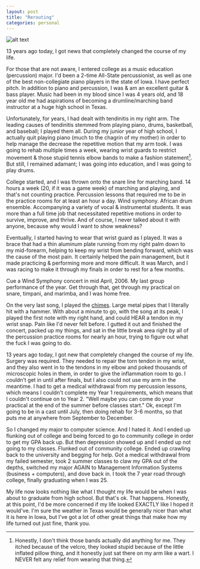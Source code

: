 ```yaml
---
layout: post
title: "Rerouting"
categories: personal
---
```


![alt text][gameImg]

13 years ago today, I got news that completely changed the course of my life.

<!-- more -->

For those that are not aware, I entered college as a music education (percussion) major. I'd been a 2-time All-State percussionist, as well as one of the best non-collegiate piano players in the state of Iowa. I have perfect pitch. In addition to piano and percussion, I was & am an excellent guitar & bass player. Music had been in my blood since I was 4 years old, and 18 year old me had aspirations of becoming a drumline/marching band instructor at a huge high school in Texas.

Unfortunately, for years, I had dealt with tendinitis in my right arm. The leading causes of tendinitis stemmed from playing piano, drums, basketball, and baseball; I played them all. During my junior year of high school, I actually quit playing piano (much to the chagrin of my mother) in order to help manage the decrease the repetitive motion that my arm took. I was going to rehab multiple times a week, wearing wrist guards to restrict movement & those stupid tennis elbow bands to make a fashion statement[^1]. But still, I remained adamant; I was going into education, and I was going to play drums.

College started, and I was thrown onto the snare line for marching band. 14 hours a week (20, if it was a game week) of marching and playing, and that's not counting practice. Percussion lessons that required me to be in the practice rooms for at least an hour a day. Wind symphony. African drum ensemble. Accompanying a variety of vocal & instrumental students. It was more than a full time job that necessitated repetitive motions in order to survive, improve, and thrive. And of course, I never talked about it with anyone, because why would I want to show weakness?

Eventually, I started having to wear that wrist guard as I played. It was a brace that had a thin aluminum plate running from my right palm down to my mid-forearm, helping to keep my wrist from bending forward, which was the cause of the most pain. It certainly helped the pain management, but it made practicing & performing more and more difficult. It was March, and I was racing to make it through my finals in order to rest for a few months.

Cue a Wind Symphony concert in mid April, 2006. My last group performance of the year. Get through that, get through my practical on snare, timpani, and marimba, and I was home free.

On the very last song, I played the [chimes][chimesImg]. Large metal pipes that I literally hit with a hammer. With about a minute to go, with the song at its peak, I played the first note with my right hand, and could HEAR a tendon in my wrist snap. Pain like I'd never felt before. I gutted it out and finished the concert, packed up my things, and sat in the little break area right by all of the percussion practice rooms for nearly an hour, trying to figure out what the fuck I was going to do.

13 years ago today, I got new that completely changed the course of my life. Surgery was required. They needed to repair the torn tendon in my wrist, and they also went in to the tendons in my elbow and poked thousands of microscopic holes in them, in order to give the inflammation room to go. I couldn't get in until after finals, but I also could not use my arm in the meantime. I had to get a medical withdrawal from my percussion lessons, which means I couldn't complete my Year 1 requirements, which means that I couldn't continue on to Year 2. "Well maybe you can come do your practical at the end of the summer before classes start." Ok, except I'm going to be in a cast until July, then doing rehab for 3-6 months, so that puts me at anywhere from September to December.

So I changed my major to computer science. And I hated it. And I ended up flunking out of college and being forced to go to community college in order to get my GPA back up. But then depression showed up and I ended up not going to my classes. Flunked out of community college. Ended up crawling back to the university and begging for help. Got a medical withdrawal from my failed semester, took 2 summer classes to claw my GPA out of the depths, switched my major AGAIN to Management Information Systems (business + computers), and dove back in. I took the 7 year road through college, finally graduating when I was 25.

My life now looks nothing like what I thought my life would be when I was about to graduate from high school. But that's ok. That happens. Honestly, at this point, I'd be more concerned if my life looked EXACTLY like I hoped it would've. I'm sure the weather in Texas would be generally nicer than what it is here in Iowa, but I've got a lot of other great things that make how my life turned out just fine, thank you.

[^1]: Honestly, I don't think those bands actually did anything for me. They itched because of the velcro, they looked stupid because of the little inflated pillow thing, and it honestly just sat there on my arm like a wart. I NEVER felt any relief from wearing that thing.

[gameImg]: https://visitgraceway.org/wp-content/uploads/2018/04/rerouting-HD-title.png "Rerouting"
[chimesImg]: https://s3.amazonaws.com/images.static.steveweissmusic.com/products/images/uploads/1138846_43213_popup.jpg
